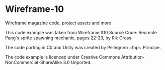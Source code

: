 # Wireframe-10
Wireframe magazine code, project assets and more

This code example was taken from Wireframe #10 Source Code: Recreate Pang's sprite spawning mechanic, pages 22-23, by Rik Cross.

The code porting in C# and Unity was created by Pellegrino \~thp\~ Principe.

The code example is licenced under Creative Commons Attribution-NonCommercial-ShareAlike 3.0 Unported.
